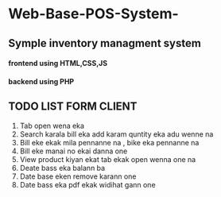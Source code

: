 # Web-Base-POS-System-

<h2>Symple inventory managment system</h2>
<h4>frontend using HTML,CSS,JS </h4>
<h4>backend using PHP</h4>

<h2>TODO LIST FORM CLIENT</h2>
<ol>
  <li>Tab open wena eka</li>
  <li>Search karala bill eka add karam quntity eka adu wenne na</li>
  <li>Bill eke ekak mila pennanne na , bike eka pennanne na</li>
  <li>Bill eke manai no ekai danna one</li>
  <li>View product kiyan ekat tab ekak open wenna one na</li>
  <li>Deate bass eka balann ba </li>
  <li>Date base eken remove karann one</li>
  <li>Date bass eka pdf ekak widihat gann one</li>
</ol>
